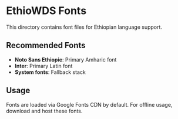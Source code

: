 # EthioWDS Fonts

This directory contains font files for Ethiopian language support.

## Recommended Fonts

- **Noto Sans Ethiopic**: Primary Amharic font
- **Inter**: Primary Latin font
- **System fonts**: Fallback stack

## Usage

Fonts are loaded via Google Fonts CDN by default. For offline usage, download and host these fonts.